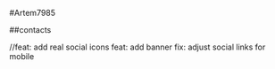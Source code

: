 #Artem7985

##contacts

//feat: add real social icons
feat: add banner
fix: adjust social links for mobile
